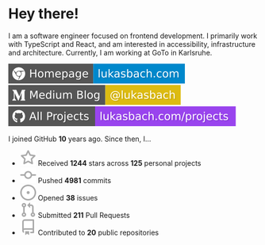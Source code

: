 # Hey there!

I am a software engineer focused on frontend development. I primarily work with TypeScript and React, and am interested in accessibility, infrastructure and architecture. Currently, I am working at GoTo in Karlsruhe.

[![Homepage](./icons/homepage.svg)](https://lukasbach.com)
[![Medium Blog](./icons/medium.svg)](https://medium.com/@lukasbach)
[![My Projects](./icons/projects.svg)](https://lukasbach.com/projects)

I joined GitHub **10** years ago. Since then, I...

- ![](./icons/star.svg) Received **1244** stars across **125** personal projects
- ![](./icons/commit.svg) Pushed **4981** commits
- ![](./icons/issues.svg) Opened **38** issues
- ![](./icons/pr.svg) Submitted **211** Pull Requests
- ![](./icons/repo.svg) Contributed to **20** public repositories
